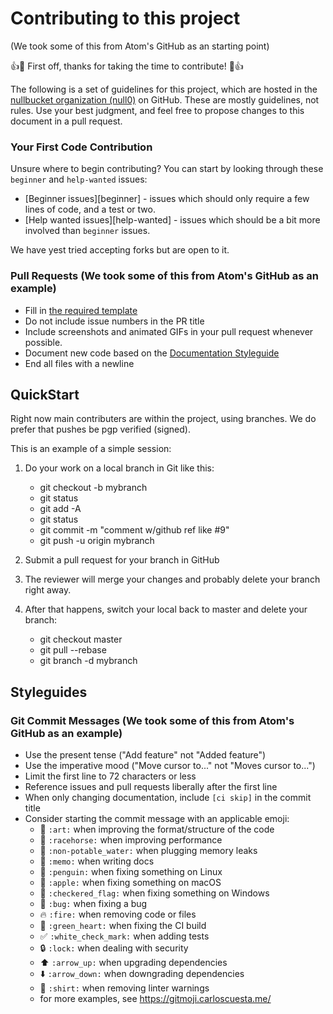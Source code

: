# Contributing to this project
(We took some of this from Atom's GitHub as an starting point)

:+1::tada: First off, thanks for taking the time to contribute! :tada::+1:

The following is a set of guidelines for this project, which are hosted in the [nullbucket organization (null0)](https://github.com/nullbucket) on GitHub. These are mostly guidelines, not rules. Use your best judgment, and feel free to propose changes to this document in a pull request.

### Your First Code Contribution

Unsure where to begin contributing? You can start by looking through these `beginner` and `help-wanted` issues:

* [Beginner issues][beginner] - issues which should only require a few lines of code, and a test or two.
* [Help wanted issues][help-wanted] - issues which should be a bit more involved than `beginner` issues.

We have yest tried accepting forks but are open to it.

### Pull Requests (We took some of this from Atom's GitHub as an example)

* Fill in [the required template](PULL_REQUEST_TEMPLATE.md)
* Do not include issue numbers in the PR title
* Include screenshots and animated GIFs in your pull request whenever possible.
* Document new code based on the [Documentation Styleguide](#documentation-styleguide)
* End all files with a newline


## QuickStart

Right now main contributers are within the project, using branches. We do prefer that pushes be pgp verified (signed).

This is an example of a simple session:

1. Do your work on a local branch in Git like this:
   * git checkout -b mybranch
   * git status
   * git add -A
   * git status
   * git commit -m "comment w/github ref like #9"
   * git push -u origin mybranch

2. Submit a pull request for your branch in GitHub

3. The reviewer will merge your changes and probably delete your branch right away.

4. After that happens, switch your local back to master and delete your branch:
   * git checkout master
   * git pull --rebase
   * git branch -d mybranch

## Styleguides

### Git Commit Messages (We took some of this from Atom's GitHub as an example)

* Use the present tense ("Add feature" not "Added feature")
* Use the imperative mood ("Move cursor to..." not "Moves cursor to...")
* Limit the first line to 72 characters or less
* Reference issues and pull requests liberally after the first line
* When only changing documentation, include `[ci skip]` in the commit title
* Consider starting the commit message with an applicable emoji:
    * :art: `:art:` when improving the format/structure of the code
    * :racehorse: `:racehorse:` when improving performance
    * :non-potable_water: `:non-potable_water:` when plugging memory leaks
    * :memo: `:memo:` when writing docs
    * :penguin: `:penguin:` when fixing something on Linux
    * :apple: `:apple:` when fixing something on macOS
    * :checkered_flag: `:checkered_flag:` when fixing something on Windows
    * :bug: `:bug:` when fixing a bug
    * :fire: `:fire:` when removing code or files
    * :green_heart: `:green_heart:` when fixing the CI build
    * :white_check_mark: `:white_check_mark:` when adding tests
    * :lock: `:lock:` when dealing with security
    * :arrow_up: `:arrow_up:` when upgrading dependencies
    * :arrow_down: `:arrow_down:` when downgrading dependencies
    * :shirt: `:shirt:` when removing linter warnings
    * for more examples, see https://gitmoji.carloscuesta.me/



